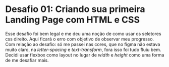 # Desafio 01: Criando sua primeira Landing Page com HTML e CSS

Esse desafio foi bem legal e me deu uma noção de como usar os seletores css direito. Aqui ficará o erro com objetivo de observar meu progresso.
Com relação ao desafio: só me passei nas cores, que no figma não estava muito claro, na _letter-spacing_ e _text-transform_, fora isso foi tudo fluiu bem. Decidi usar flexbox como layout no lugar de _width_ e _height_ como uma forma de me desafiar mais.
